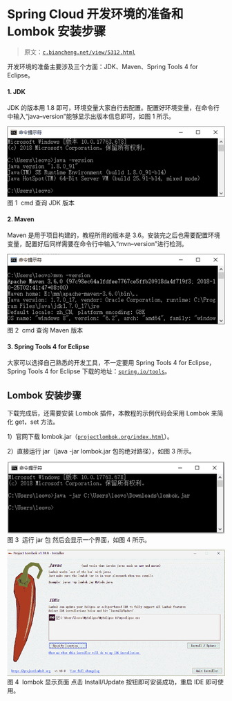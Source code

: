 # Spring Cloud 开发环境的准备和 Lombok 安装步骤

> 原文：[`c.biancheng.net/view/5312.html`](http://c.biancheng.net/view/5312.html)

开发环境的准备主要涉及三个方面：JDK、Maven、Spring Tools 4 for Eclipse。

#### 1\. JDK

JDK 的版本用 1.8 即可，环境变量大家自行去配置。配置好环境变量，在命令行中输入“java–version”能够显示出版本信息即可，如图 1 所示。

![cmd 查询 JDK 版本](img/ab90426d3e70321dab32a972603ab684.png)
图 1  cmd 查询 JDK 版本

#### 2\. Maven

Maven 是用于项目构建的，教程所用的版本是 3.6。安装完之后也需要配置环境变量，配置好后同样需要在命令行中输入“mvn–version”进行检测。

![cmd 查询 Maven 版本](img/6cf4760be932795bd8569757d24cd9e3.png)
图 2  cmd 查询 Maven 版本

#### 3\. Spring Tools 4 for Eclipse

大家可以选择自己熟悉的开发工具，不一定要用 Spring Tools 4 for Eclipse，Spring Tools 4 for Eclipse 下载的地址：[`spring.io/tools`](http://spring.io/tools)。

## Lombok 安装步骤

下载完成后，还需要安装 Lombok 插件，本教程的示例代码会采用 Lombok 来简化 get，set 方法。

1）官网下载 lombok.jar（[`projectlombok.org/index.html`](https://projectlombok.org/index.html)）。

2）直接运行 jar（java -jar lombok.jar 包的绝对路径），如图 3 所示。

![运行 jar 包](img/d9979b723fa0c93837b4f0f9009a9344.png)
图 3  运行 jar 包
然后会显示一个界面，如图 4 所示。

![lombok 显示页面](img/fcd85d7c70a33836e226604eb1ba700b.png)
图 4  lombok 显示页面
点击 Install/Update 按钮即可安装成功，重启 IDE 即可使用。